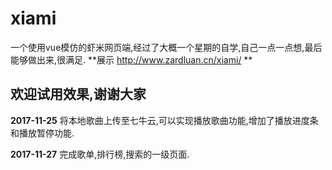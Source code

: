 # xiami
一个使用vue模仿的虾米网页端,经过了大概一个星期的自学,自己一点一点想,最后能够做出来,很满足.
**展示 http://www.zardluan.cn/xiami/ **
## 欢迎试用效果,谢谢大家 ##

**2017-11-25**
将本地歌曲上传至七牛云,可以实现播放歌曲功能,增加了播放进度条和播放暂停功能.


**2017-11-27**
完成歌单,排行榜,搜索的一级页面.
